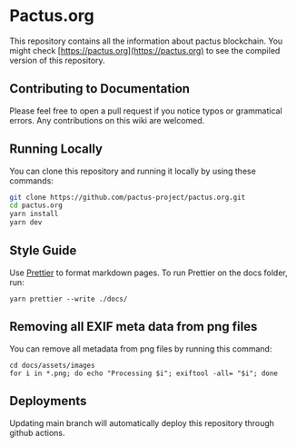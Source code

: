 # Pactus.org

This repository contains all the information about pactus blockchain. You might check
[https://pactus.org](https://pactus.org) to see the compiled version of this repository.

## Contributing to Documentation

Please feel free to open a pull request if you notice typos or grammatical errors. Any contributions
on this wiki are welcomed.

## Running Locally

You can clone this repository and running it locally by using these commands:

```zsh
git clone https://github.com/pactus-project/pactus.org.git
cd pactus.org
yarn install
yarn dev
```

## Style Guide

Use [Prettier](https://prettier.io/) to format markdown pages. To run Prettier on the docs folder,
run:

```
yarn prettier --write ./docs/
```

## Removing all EXIF meta data from png files

You can remove all metadata from png files by running this command:

```
cd docs/assets/images
for i in *.png; do echo "Processing $i"; exiftool -all= "$i"; done
```

## Deployments

Updating main branch will automatically deploy this repository through github actions.

